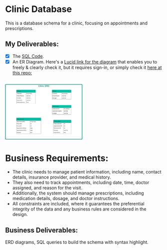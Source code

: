 # Clinic Database

This is a database schema for a clinic, focusing on appointments and prescriptions.

## My Deliverables:

- [x] The [SQL Code](/SQL%20Schema%20of%20a%20Medical%20Clinic.sql).
- [x] An ER Diagram. Here's a [Lucid link for the diagram](https://lucid.app/lucidchart/4859c472-4c13-4767-9a33-9f88bab40c2b/edit?invitationId=inv_f1cb8123-8224-4c27-a4e6-afc4bfef3386)
      that enables you to freely & clearly check it, but it requires sign-in,
      or simply check it [here at this repo:](/ERD%20of%20a%20Medical%20Clinic%20-%20Main.png)

<picture>
      <img width="50%" alt="PNG photo of Clinic ERD" src="/ERD%20of%20a%20Medical%20Clinic%20-%20Main.png" href=src>
</picture>


# Business Requirements:

- The clinic needs to manage patient information, including name, contact details, insurance provider, and medical history.
- They also need to track appointments, including date, time, doctor assigned, and reason for the visit.
- Additionally, the system should manage prescriptions, including medication details, dosage, and doctor instructions.
- All constraints are included, where it guarantees the preferential integrity of the data and any business rules are considered in the design.

## Business Deliverables:

ERD diagrams, SQL queries to build the schema with syntax highlight.
